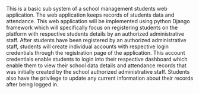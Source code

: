 This is a basic sub system of a school management students web application. The web application keeps records of students data and attendance. This web application will be implemented using python Django framework which will specifically focus on registering students on the platform with respective students details by an authorized administrative staff. After students have been registered by an authorized administrative staff, students will create individual accounts with respective login credentials through the registration page of the application. This account credentials enable students to login into their respective dashboard which enable them to view their school data details and attendance records that was initially created by the school authorized administrative staff. Students also have the privilege to update any current information about their records after being logged in.

